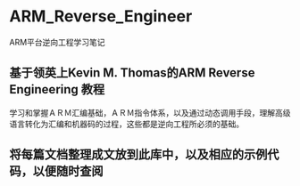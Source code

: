 # ARM_Reverse_Engineer
ARM平台逆向工程学习笔记

## 基于领英上Kevin M. Thomas的ARM Reverse Engineering 教程
学习和掌握ＡＲＭ汇编基础，ＡＲＭ指令体系，以及通过动态调用手段，理解高级语言转化为汇编和机器码的过程，这些都是逆向工程所必须的基础。

## 将每篇文档整理成文放到此库中，以及相应的示例代码，以便随时查阅




